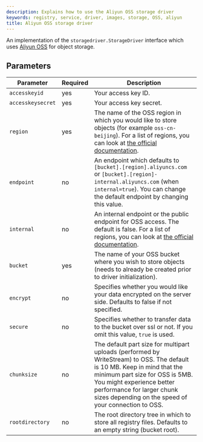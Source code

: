 ```yaml
---
description: Explains how to use the Aliyun OSS storage driver
keywords: registry, service, driver, images, storage, OSS, aliyun
title: Aliyun OSS storage driver
---
```


An implementation of the `storagedriver.StorageDriver` interface which uses
[Aliyun OSS](https://www.alibabacloud.com/product/oss) for object storage.

## Parameters

<table>
  <thead>
    <tr>
      <th>Parameter</th>
      <th>Required</th>
      <th>Description</th>
    </tr>
  </thead>
  <tbody>
    <tr>
      <td>
        <code>accesskeyid</code>
      </td>
      <td>
      yes
      </td>
      <td>
      Your access key ID.
      </td>
    </tr>
    <tr>
      <td>
        <code>accesskeysecret</code>
      </td>
      <td>
      yes
      </td>
      <td>
      Your access key secret.
      </td>
    </tr>
    <tr>
      <td>
        <code>region</code>
      </td>
      <td>
      yes
      </td>
      <td> The name of the OSS region in which you would like to store objects (for example <code>oss-cn-beijing</code>). For a list of regions, you can look at <a href="https://www.alibabacloud.com/help/doc-detail/31837.htm">the official documentation</a>.
      </td>
    </tr>
    <tr>
      <td>
        <code>endpoint</code>
      </td>
      <td>
      no
      </td>
      <td>
      An endpoint which defaults to <code>[bucket].[region].aliyuncs.com</code> or <code>[bucket].[region]-internal.aliyuncs.com</code> (when <code>internal=true</code>). You can change the default endpoint by changing this value.
      </td>
    </tr>
    <tr>
      <td>
        <code>internal</code>
      </td>
      <td>
      no
      </td>
      <td> An internal endpoint or the public endpoint for OSS access. The default is false.
      For a list of regions, you can look at <a href="https://www.alibabacloud.com/help/doc-detail/31837.htm">the official documentation</a>.
      </td>
    </tr>
    <tr>
      <td>
        <code>bucket</code>
      </td>
      <td>
      yes
      </td>
      <td> The name of your OSS bucket where you wish to store objects (needs to already be created prior to driver initialization).
      </td>
    </tr>
    <tr>
      <td>
        <code>encrypt</code>
      </td>
      <td>
      no
      </td>
      <td> Specifies whether you would like your data encrypted on the server side. Defaults to false if not specified.
      </td>
    </tr>
    <tr>
      <td>
        <code>secure</code>
      </td>
      <td>
      no
      </td>
      <td> Specifies whether to transfer data to the bucket over ssl or not. If you omit this value, <code>true</code> is used.
      </td>
    </tr>
    <tr>
      <td>
        <code>chunksize</code>
      </td>
      <td>
      no
      </td>
      <td> The default part size for multipart uploads (performed by WriteStream) to OSS. The default is 10 MB. Keep in mind that the minimum part size for OSS is 5MB. You might experience better performance for larger chunk sizes depending on the speed of your connection to OSS.
      </td>
    </tr>
    <tr>
      <td>
        <code>rootdirectory</code>
      </td>
      <td>
      no
      </td>
      <td> The root directory tree in which to store all registry files. Defaults to an empty string (bucket root).
      </td>
    </tr>
  </tbody>
</table>
